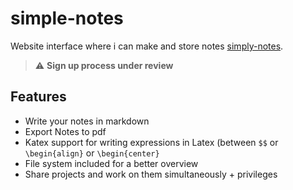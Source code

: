 # simple-notes

Website interface where i can make and store notes [simply-notes](https://notes.casperswebsites.com).
> :warning: **Sign up process under review**

## Features
- Write your notes in markdown
- Export Notes to pdf
- Katex support for writing expressions in Latex (between `$$` or `\begin{align}` or `\begin{center}`
- File system included for a better overview
- Share projects and work on them simultaneously + privileges
